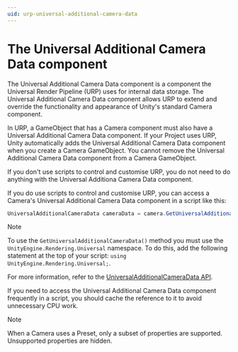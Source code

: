 ```yaml
---
uid: urp-universal-additional-camera-data
---
```

# The Universal Additional Camera Data component

The Universal Additional Camera Data component is a component the Universal Render Pipeline (URP) uses for internal data storage. The Universal Additional Camera Data component allows URP to extend and override the functionality and appearance of Unity's standard Camera component.

In URP, a GameObject that has a Camera component must also have a Universal Additional Camera Data component. If your Project uses URP, Unity automatically adds the Universal Additional Camera Data component when you create a Camera GameObject. You cannot remove the Universal Additional Camera Data component from a Camera GameObject.

If you don't use scripts to control and customise URP, you do not need to do anything with the Universal Additiona Camera Data component.

If you do use scripts to control and customise URP, you can access a Camera's Universal Additional Camera Data component in a script like this:

```c#
UniversalAdditionalCameraData cameraData = camera.GetUniversalAdditionalCameraData();
```

> [!NOTE]
> To use the `GetUniversalAdditionalCameraData()` method you must use the `UnityEngine.Rendering.Universal` namespace. To do this, add the following statement at the top of your script: `using UnityEngine.Rendering.Universal;`.

For more information, refer to the [UniversalAdditionalCameraData API](xref:UnityEngine.Rendering.Universal.UniversalAdditionalCameraData).

If you need to access the Universal Additional Camera Data component frequently in a script, you should cache the reference to it to avoid unnecessary CPU work.

> [!NOTE]
> When a Camera uses a Preset, only a subset of properties are supported. Unsupported properties are hidden.
